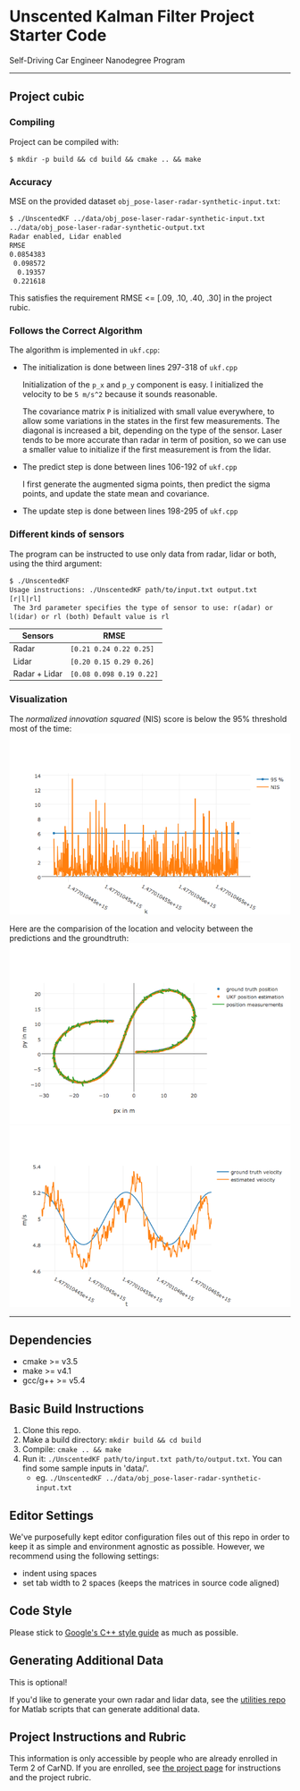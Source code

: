 # Unscented Kalman Filter Project Starter Code
Self-Driving Car Engineer Nanodegree Program

---

## Project cubic

### Compiling

Project can be compiled with:

    $ mkdir -p build && cd build && cmake .. && make

### Accuracy

MSE on the provided dataset `obj_pose-laser-radar-synthetic-input.txt`:

    $ ./UnscentedKF ../data/obj_pose-laser-radar-synthetic-input.txt ../data/obj_pose-laser-radar-synthetic-output.txt
    Radar enabled, Lidar enabled
    RMSE
    0.0854383
     0.098572
      0.19357
     0.221618
    
This satisfies the requirement RMSE <= [.09, .10, .40, .30] in the project rubic.

### Follows the Correct Algorithm

The algorithm is implemented in `ukf.cpp`:

- The initialization is done between lines 297-318 of `ukf.cpp`

    Initialization of the `p_x` and `p_y` component is easy. I initialized the velocity to be `5 m/s^2` because it
    sounds reasonable.
    
    The covariance matrix `P` is initialized with small value everywhere, to allow some variations in the states in
    the first few measurements. The diagonal is increased a bit, depending on the type of the sensor. Laser tends
    to be more accurate than radar in term of position, so we can use a smaller value to initialize if the first
    measurement is from the lidar.

- The predict step is done between lines 106-192 of `ukf.cpp`

    I first generate the augmented sigma points, then predict the sigma points, and update the state mean and covariance.
    
- The update step is done between lines 198-295 of `ukf.cpp`

### Different kinds of sensors

The program can be instructed to use only data from radar, lidar or both, using the third argument:

    $ ./UnscentedKF
    Usage instructions: ./UnscentedKF path/to/input.txt output.txt [r|l|rl]
     The 3rd parameter specifies the type of sensor to use: r(adar) or l(idar) or rl (both) Default value is rl

| Sensors       | RMSE                     |
|---------------|--------------------------|
| Radar         | `[0.21 0.24 0.22 0.25]`  |
| Lidar         | `[0.20 0.15 0.29 0.26]`  |
| Radar + Lidar | `[0.08 0.098 0.19 0.22]` |

### Visualization

[nis]: imgs/NIS.png "NIS"
[loc]: imgs/location.png "Location"
[velo]: imgs/velocity.png "Velocity"

The _normalized innovation squared_ (NIS) score is below the 95% threshold most of the time:
![alt text][nis]

Here are the comparision of the location and velocity between the predictions and the groundtruth:
![alt text][loc]
![alt text][velo]

---

## Dependencies

* cmake >= v3.5
* make >= v4.1
* gcc/g++ >= v5.4

## Basic Build Instructions

1. Clone this repo.
2. Make a build directory: `mkdir build && cd build`
3. Compile: `cmake .. && make`
4. Run it: `./UnscentedKF path/to/input.txt path/to/output.txt`. You can find
   some sample inputs in 'data/'.
    - eg. `./UnscentedKF ../data/obj_pose-laser-radar-synthetic-input.txt`

## Editor Settings

We've purposefully kept editor configuration files out of this repo in order to
keep it as simple and environment agnostic as possible. However, we recommend
using the following settings:

* indent using spaces
* set tab width to 2 spaces (keeps the matrices in source code aligned)

## Code Style

Please stick to [Google's C++ style guide](https://google.github.io/styleguide/cppguide.html) as much as possible.

## Generating Additional Data

This is optional!

If you'd like to generate your own radar and lidar data, see the
[utilities repo](https://github.com/udacity/CarND-Mercedes-SF-Utilities) for
Matlab scripts that can generate additional data.

## Project Instructions and Rubric

This information is only accessible by people who are already enrolled in Term 2
of CarND. If you are enrolled, see [the project page](https://classroom.udacity.com/nanodegrees/nd013/parts/40f38239-66b6-46ec-ae68-03afd8a601c8/modules/0949fca6-b379-42af-a919-ee50aa304e6a/lessons/c3eb3583-17b2-4d83-abf7-d852ae1b9fff/concepts/f437b8b0-f2d8-43b0-9662-72ac4e4029c1)
for instructions and the project rubric.
